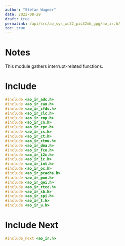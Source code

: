 ```yaml
---
author: "Stefan Wagner"
date: 2022-08-29
draft: true
permalink: /api/src/ao_sys_xc32_pic32mk_gpg/ao_ir.h/
toc: true
---
```


# Notes

This module gathers interrupt-related functions.

# Include

```c
#include <ao_ir_adc.h>
#include <ao_ir_can.h>
#include <ao_ir_cfdc.h>
#include <ao_ir_clc.h>
#include <ao_ir_cmp.h>
#include <ao_ir_cn.h>
#include <ao_ir_cpc.h>
#include <ao_ir_cs.h>
#include <ao_ir_ct.h>
#include <ao_ir_ctmu.h>
#include <ao_ir_dma.h>
#include <ao_ir_fce.h>
#include <ao_ir_i2c.h>
#include <ao_ir_ic.h>
#include <ao_ir_int.h>
#include <ao_ir_oc.h>
#include <ao_ir_pcache.h>
#include <ao_ir_pwm.h>
#include <ao_ir_qei.h>
#include <ao_ir_rtcc.h>
#include <ao_ir_sb.h>
#include <ao_ir_spi.h>
#include <ao_ir_t.h>
#include <ao_ir_u.h>
```

# Include Next

```c
#include_next <ao_ir.h>
```
